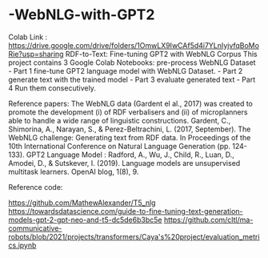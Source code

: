 # -WebNLG-with-GPT2
Colab Link : https://drive.google.com/drive/folders/1OmwLX9IwCAf5d4i7YLnIyjvfqBoMoRie?usp=sharing
RDF-to-Text: Fine-tuning GPT2 with WebNLG Corpus
This project contains 3 Google Colab Notebooks:
 pre-process WebNLG Dataset - Part 1
 fine-tune GPT2 language model with WebNLG Dataset. - Part 2
 generate text with the trained model - Part 3
 evaluate generated text - Part 4
Run them consecutively. 
 
Reference papers:
The WebNLG data (Gardent el al., 2017) was created to promote the development (i) of RDF verbalisers and (ii) of microplanners able to handle a wide range of linguistic constructions.
Gardent, C., Shimorina, A., Narayan, S., & Perez-Beltrachini, L. (2017, September). The WebNLG challenge: Generating text from RDF data. In Proceedings of the 10th International Conference on Natural Language Generation (pp. 124-133).
GPT2 Language Model : Radford, A., Wu, J., Child, R., Luan, D., Amodei, D., & Sutskever, I. (2019). Language models are unsupervised multitask learners. OpenAI blog, 1(8), 9.
 
Reference code:
 
https://github.com/MathewAlexander/T5_nlg
https://towardsdatascience.com/guide-to-fine-tuning-text-generation-models-gpt-2-gpt-neo-and-t5-dc5de6b3bc5e
https://github.com/cltl/ma-communicative-robots/blob/2021/projects/transformers/Caya's%20project/evaluation_metrics.ipynb
